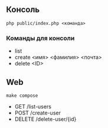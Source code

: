 ## Консоль
`php public/index.php <команда>`
### Команды для консоли
- list
- create <имя> <фамилия> <почта>
- delete \<ID\>

## Web
`make compose`
- GET /list-users
- POST /create-user
- DELETE /delete-user/{id}
